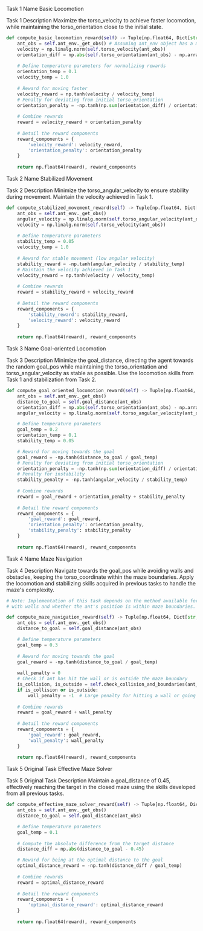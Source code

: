 Task 1 Name
Basic Locomotion

Task 1 Description
Maximize the torso_velocity to achieve faster locomotion, while maintaining the torso_orientation close to the initial state.

```python
def compute_basic_locomotion_reward(self) -> Tuple[np.float64, Dict[str, np.float64]]:
    ant_obs = self.ant_env._get_obs() # Assuming ant_env object has a method to get observations
    velocity = np.linalg.norm(self.torso_velocity(ant_obs))
    orientation_diff = np.abs(self.torso_orientation(ant_obs) - np.array([0.0, 0.75, 1.0]))
    
    # Define temperature parameters for normalizing rewards
    orientation_temp = 0.1
    velocity_temp = 1.0
    
    # Reward for moving faster
    velocity_reward = np.tanh(velocity / velocity_temp)
    # Penalty for deviating from initial torso_orientation
    orientation_penalty = -np.tanh(np.sum(orientation_diff) / orientation_temp)
    
    # Combine rewards
    reward = velocity_reward + orientation_penalty
    
    # Detail the reward components
    reward_components = {
        'velocity_reward': velocity_reward,
        'orientation_penalty': orientation_penalty
    }
    
    return np.float64(reward), reward_components
```

Task 2 Name
Stabilized Movement

Task 2 Description
Minimize the torso_angular_velocity to ensure stability during movement. Maintain the velocity achieved in Task 1.

```python
def compute_stabilized_movement_reward(self) -> Tuple[np.float64, Dict[str, np.float64]]:
    ant_obs = self.ant_env._get_obs()
    angular_velocity = np.linalg.norm(self.torso_angular_velocity(ant_obs))
    velocity = np.linalg.norm(self.torso_velocity(ant_obs))
    
    # Define temperature parameters
    stability_temp = 0.05
    velocity_temp = 1.0
    
    # Reward for stable movement (low angular velocity)
    stability_reward = -np.tanh(angular_velocity / stability_temp)
    # Maintain the velocity achieved in Task 1
    velocity_reward = np.tanh(velocity / velocity_temp)
    
    # Combine rewards
    reward = stability_reward + velocity_reward
    
    # Detail the reward components
    reward_components = {
        'stability_reward': stability_reward,
        'velocity_reward': velocity_reward
    }
    
    return np.float64(reward), reward_components
```

Task 3 Name
Goal-oriented Locomotion

Task 3 Description
Minimize the goal_distance, directing the agent towards the random goal_pos while maintaining the torso_orientation and torso_angular_velocity as stable as possible. Use the locomotion skills from Task 1 and stabilization from Task 2.

```python
def compute_goal_oriented_locomotion_reward(self) -> Tuple[np.float64, Dict[str, np.float64]]:
    ant_obs = self.ant_env._get_obs()
    distance_to_goal = self.goal_distance(ant_obs)
    orientation_diff = np.abs(self.torso_orientation(ant_obs) - np.array([0.0, 0.75, 1.0]))
    angular_velocity = np.linalg.norm(self.torso_angular_velocity(ant_obs))

    # Define temperature parameters
    goal_temp = 0.2
    orientation_temp = 0.1
    stability_temp = 0.05

    # Reward for moving towards the goal
    goal_reward = -np.tanh(distance_to_goal / goal_temp)
    # Penalty for deviating from initial torso_orientation
    orientation_penalty = -np.tanh(np.sum(orientation_diff) / orientation_temp)
    # Penalty for instability
    stability_penalty = -np.tanh(angular_velocity / stability_temp)
    
    # Combine rewards
    reward = goal_reward + orientation_penalty + stability_penalty
    
    # Detail the reward components
    reward_components = {
        'goal_reward': goal_reward,
        'orientation_penalty': orientation_penalty,
        'stability_penalty': stability_penalty
    }
    
    return np.float64(reward), reward_components
```

Task 4 Name
Maze Navigation

Task 4 Description
Navigate towards the goal_pos while avoiding walls and obstacles, keeping the torso_coordinate within the maze boundaries. Apply the locomotion and stabilizing skills acquired in previous tasks to handle the maze's complexity.

```python
# Note: Implementation of this task depends on the method available for checking collisions
# with walls and whether the ant's position is within maze boundaries. Pseudocode is provided.

def compute_maze_navigation_reward(self) -> Tuple[np.float64, Dict[str, np.float64]]:
    ant_obs = self.ant_env._get_obs()
    distance_to_goal = self.goal_distance(ant_obs)

    # Define temperature parameters
    goal_temp = 0.3
    
    # Reward for moving towards the goal
    goal_reward = -np.tanh(distance_to_goal / goal_temp)
    
    wall_penalty = 0
    # Check if ant has hit the wall or is outside the maze boundary
    is_collision, is_outside = self.check_collision_and_boundaries(ant_obs) # This function needs to be defined
    if is_collision or is_outside:
        wall_penalty = -1  # Large penalty for hitting a wall or going out of bounds
    
    # Combine rewards
    reward = goal_reward + wall_penalty
    
    # Detail the reward components
    reward_components = {
        'goal_reward': goal_reward,
        'wall_penalty': wall_penalty
    }
    
    return np.float64(reward), reward_components
```

Task 5 Original Task
Effective Maze Solver

Task 5 Original Task Description
Maintain a goal_distance of 0.45, effectively reaching the target in the closed maze using the skills developed from all previous tasks.

```python
def compute_effective_maze_solver_reward(self) -> Tuple[np.float64, Dict[str, np.float64]]:
    ant_obs = self.ant_env._get_obs()
    distance_to_goal = self.goal_distance(ant_obs)

    # Define temperature parameters
    goal_temp = 0.1
    
    # Compute the absolute difference from the target distance
    distance_diff = np.abs(distance_to_goal - 0.45)

    # Reward for being at the optimal distance to the goal
    optimal_distance_reward = -np.tanh(distance_diff / goal_temp)
    
    # Combine rewards
    reward = optimal_distance_reward
    
    # Detail the reward components
    reward_components = {
        'optimal_distance_reward': optimal_distance_reward
    }
    
    return np.float64(reward), reward_components
```